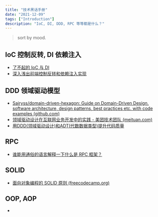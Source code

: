 ```yaml
---
title: "技术黑话手册"
date: "2021-12-09"
tags: ["Introduction"]
description: "IoC, DI, DDD, RPC 等等都是什么？"
---
```


> sort by mood.

## IoC 控制反转, DI 依赖注入

- [了不起的 IoC 与 DI](https://segmentfault.com/a/1190000023650518)
- [深入浅出前端控制反转和依赖注入实现](https://juejin.cn/post/7046927021028409351)

## DDD 领域驱动模型

- [Sairyss/domain-driven-hexagon: Guide on Domain-Driven Design, software architecture, design patterns, best practices etc. with code examples (github.com)](https://github.com/Sairyss/domain-driven-hexagon)
- [领域驱动设计在互联网业务开发中的实践 - 美团技术团队 (meituan.com)](https://tech.meituan.com/2017/12/22/ddd-in-practice.html)
- [用DDD(领域驱动设计)和ADT(代数数据类型)提升代码质量](https://mp.weixin.qq.com/s/UaJ56G_Vdx6__6ximfP47A)

## RPC

- [谁能用通俗的语言解释一下什么是 RPC 框架？](https://www.zhihu.com/question/25536695/answer/221638079)

## SOLID

- [面向对象编程的 SOLID 原则 (freecodecamp.org)](https://chinese.freecodecamp.org/news/solid-principles/)

## OOP, AOP

- 

